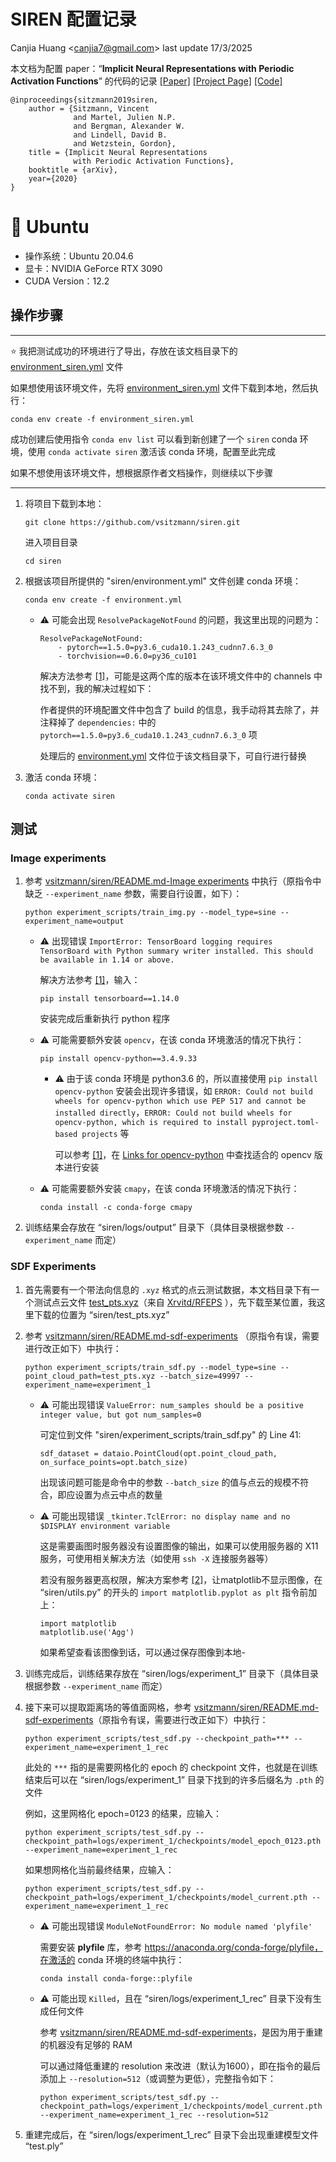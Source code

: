 # SIREN 配置记录

Canjia Huang <<canjia7@gmail.com>> last update 17/3/2025

本文档为配置 paper：“**Implicit Neural Representations with Periodic Activation Functions**” 的代码的记录 [[Paper]](https://proceedings.neurips.cc/paper/2020/hash/53c04118df112c13a8c34b38343b9c10-Abstract.html) [[Project Page]](https://www.vincentsitzmann.com/siren/) [[Code]](https://github.com/vsitzmann/siren)

```
@inproceedings{sitzmann2019siren,
    author = {Sitzmann, Vincent
              and Martel, Julien N.P.
              and Bergman, Alexander W.
              and Lindell, David B.
              and Wetzstein, Gordon},
    title = {Implicit Neural Representations
              with Periodic Activation Functions},
    booktitle = {arXiv},
    year={2020}
}
```

# :penguin: Ubuntu

- 操作系统：Ubuntu 20.04.6
- 显卡：NVIDIA GeForce RTX 3090
- CUDA Version：12.2

## 操作步骤

---

:star: 我把测试成功的环境进行了导出，存放在该文档目录下的 [environment_siren.yml](environment_siren.yml) 文件

如果想使用该环境文件，先将 [environment_siren.yml](environment_siren.yml) 文件下载到本地，然后执行：

```
conda env create -f environment_siren.yml
```

成功创建后使用指令 `conda env list` 可以看到新创建了一个 `siren` conda 环境，使用 `conda activate siren` 激活该 conda 环境，配置至此完成

如果不想使用该环境文件，想根据原作者文档操作，则继续以下步骤

---

1. 将项目下载到本地：

    ```
    git clone https://github.com/vsitzmann/siren.git
    ```

    进入项目目录

    ```
    cd siren
    ```

2. 根据该项目所提供的 "siren/environment.yml" 文件创建 conda 环境：

    ```
    conda env create -f environment.yml
    ```

    - :warning: 可能会出现 `ResolvePackageNotFound` 的问题，我这里出现的问题为：

        ```
        ResolvePackageNotFound:
            - pytorch==1.5.0=py3.6_cuda10.1.243_cudnn7.6.3_0
            - torchvision==0.6.0=py36_cu101
        ```

        解决方法参考 [[1]](https://zhuanlan.zhihu.com/p/686083298)，可能是这两个库的版本在该环境文件中的 channels 中找不到，我的解决过程如下：

        作者提供的环境配置文件中包含了 build 的信息，我手动将其去除了，并注释掉了 `dependencies:` 中的 `pytorch==1.5.0=py3.6_cuda10.1.243_cudnn7.6.3_0` 项

        处理后的 [environment.yml](NeurField/SIREN-Ubuntu20.04.6/environment.yml) 文件位于该文档目录下，可自行进行替换

<!--
        - 对于 **pytorch==1.5.0=py3.6_cuda10.1.243_cudnn7.6.3_0**

            可以在 [zeus1942/packages/pytorch](https://anaconda.org/zeus1942/pytorch/files?__cf_chl_jschl_tk__=5ca17dc80cbdc72360d7e4a054585c27ad54d92d-1608304229-0-AeZf7AHGA69FSaQMM-ZRFx5C7W5GldNJbaviKSMZgBmZfDMTKSzYKm2OhlVPvmCQvanZecawsPn6KnAFs0KBu6fI7rE8XBBFSP_CiYQd-tj8oGrPgCbY5vdwy1KAW6J54700SF5aNYx59OQ3exUJaqSobokjjIS1hWFZ851NRin4weHj-vEjmcSiFaFFgX74aBZ1C1TmxZ26ZLYc-BVu1X8yzi5Z4hdcTB40WKj2yr58HAgITtoRTpm6hwehsIAh-aN1YhJN-SLMoaQzG02ISzERX-ksUXumvSyH_JcuGmsxqHv9Aw4RygYI8YcRxWKSwh_WxbU2JvTrkcozJOTstIWeatf2z3FG1VU7GNhEeBST0BOF1JIr3-BbxsBR1B02F3uz20Uie-xOk-VZu0tZa30) 中找到 pytorch==1.5.0=py3.6_cuda10.1.243_cudnn7.6.3_0（见下图）

            ![image](.pic/image4.png)，所以可以在 "siren/environment.yml" 文件中的 `channels:` 中添加一项 `zeus1942`
        
        - 对于 **torchvision==0.6.0=py36_cu101**

            在 https://anaconda.org/pytorch/repo/files 可以找到 torchvision 在已有的 channel 中并没有 0.6.0 的版本，只有 0.6.1 的版本（如下图），所以可以将 "siren/environment.yml" 文件中的 `torchvision==0.6.0=py36_cu101` 改为 `torchvision==0.6.1=py36_cu101`

            ![image](.pic/image3.png)



        解决方法参考 [[1]](https://blog.csdn.net/qq_42537872/article/details/129365531)，将出错的 package 从 "siren/environment.yml" 中的 `dependencies:` 中删除（如下图），并在之后手动安装

        ![image](.pic/image2.png)

        ![image](.pic/image.png)

    安装完成后，激活该 conda 环境：

    ```
    conda activate siren
    ```

    然后补充安装之前从 "siren/environment.yml" 中删除的 package，如我这里需要补充安装 pytorch 和 torchvision（具体视情况而定）：

    ```
    conda install pytorch==1.10.0 torchvision==0.11.0 torchaudio==0.10.0 cudatoolkit=11.3 -c pytorch -c conda-forge
    ```


        
        并将它们添加到 `pip:` 中
        
        package 名称的格式可能需要修改，因为 `pip` 识别版本时的标识符是 `==` 而不是 `dependencies:` 中写的 `=`，所以需要修改。如原有的 environment.yml 中的 `dependencies:` 中的是 `torchvision=0.6.0=py36_cu101`，添加到 `pip:` 中的是 `torchvision==0.6.0`

        ![image](.pic/image1.png)

        修改后重新创建 conda 环境

        - :warning: 可能还是会出现错误 `Pip subprocess error` 导致一些 package 没有安装上，此时可以先进入已经创建好的环境 `siren`，然后手动使用 `pip` 指令来安装剩余的 package

            如我这里是手动执行了 `pip install torchvision==0.6.0`
-->
3. 激活 conda 环境：

    ```
    conda activate siren
    ```

## 测试

### Image experiments

1. 参考 [vsitzmann/siren/README.md-Image experiments](https://github.com/vsitzmann/siren?tab=readme-ov-file#image-experiments) 中执行（原指令中缺乏 `--experiment_name` 参数，需要自行设置，如下）：

    ```
    python experiment_scripts/train_img.py --model_type=sine --experiment_name=output
    ```

    - :warning: 出现错误 `ImportError: TensorBoard logging requires TensorBoard with Python summary writer installed. This should be available in 1.14 or above.`

        解决方法参考 [[1]](https://blog.csdn.net/qq_36854776/article/details/118405177)，输入：

        ```
        pip install tensorboard==1.14.0
        ```

        安装完成后重新执行 python 程序

    - :warning: 可能需要额外安装 `opencv`，在该 conda 环境激活的情况下执行：

        ```
        pip install opencv-python==3.4.9.33
        ```

        - :warning: 由于该 conda 环境是 python3.6 的，所以直接使用 `pip install opencv-python` 安装会出现许多错误，如 `ERROR: Could not build wheels for opencv-python which use PEP 517 and cannot be installed directly`，`ERROR: Could not build wheels for opencv-python, which is required to install pyproject.toml-based projects` 等

            可以参考 [[1]](https://blog.csdn.net/weixin_45091564/article/details/136258948)，在 [Links for opencv-python](https://pypi.tuna.tsinghua.edu.cn/simple/opencv-python/) 中查找适合的 opencv 版本进行安装

    - :warning: 可能需要额外安装 `cmapy`，在该 conda 环境激活的情况下执行：

        ```
        conda install -c conda-forge cmapy 
        ```

2. 训练结果会存放在 “siren/logs/output” 目录下（具体目录根据参数 `--experiment_name` 而定）

### SDF Experiments

1. 首先需要有一个带法向信息的 `.xyz` 格式的点云测试数据，本文档目录下有一个测试点云文件 [test_pts.xyz](NeurField/SIREN-Ubuntu20.04.6/test_pts.xyz)（来自 [Xrvitd/RFEPS](https://github.com/Xrvitd/RFEPS) ），先下载至某位置，我这里下载的位置为 “siren/test_pts.xyz”

2. 参考 [vsitzmann/siren/README.md-sdf-experiments](https://github.com/vsitzmann/siren#sdf-experiments) （原指令有误，需要进行改正如下）中执行：

    ```
    python experiment_scripts/train_sdf.py --model_type=sine --point_cloud_path=test_pts.xyz --batch_size=49997 --experiment_name=experiment_1
    ```

    - :warning: 可能出现错误 `ValueError: num_samples should be a positive integer value, but got num_samples=0`

        可定位到文件 "siren/experiment_scripts/train_sdf.py" 的 Line 41:

        ```
        sdf_dataset = dataio.PointCloud(opt.point_cloud_path, on_surface_points=opt.batch_size)
        ```

        出现该问题可能是命令中的参数 `--batch_size` 的值与点云的规模不符合，即应设置为点云中点的数量
    
    - :warning: 可能出现错误 `_tkinter.TclError: no display name and no $DISPLAY environment variable`

        这是需要画图时服务器没有设置图像的输出，如果可以使用服务器的 X11 服务，可使用相关解决方法（如使用 `ssh -X` 连接服务器等）
        
        若没有服务器更高权限，解决方案参考 [[2]](https://blog.csdn.net/sunmingyang1987/article/details/110671351)，让matplotlib不显示图像，在 “siren/utils.py” 的开头的 `import matplotlib.pyplot as plt` 指令前加上：

        ```
        import matplotlib
        matplotlib.use('Agg')
        ```

        如果希望查看该图像到话，可以通过保存图像到本地-

3. 训练完成后，训练结果存放在 “siren/logs/experiment_1” 目录下（具体目录根据参数 `--experiment_name` 而定）

4. 接下来可以提取距离场的等值面网格，参考 [vsitzmann/siren/README.md-sdf-experiments](https://github.com/vsitzmann/siren#sdf-experiments)（原指令有误，需要进行改正如下）中执行：

    ```
    python experiment_scripts/test_sdf.py --checkpoint_path=*** --experiment_name=experiment_1_rec
    ```

    此处的 `***` 指的是需要网格化的 epoch 的 checkpoint 文件，也就是在训练结束后可以在 “siren/logs/experiment_1” 目录下找到的许多后缀名为 `.pth` 的文件

    例如，这里网格化 epoch=0123 的结果，应输入：

    ```
    python experiment_scripts/test_sdf.py --checkpoint_path=logs/experiment_1/checkpoints/model_epoch_0123.pth --experiment_name=experiment_1_rec
    ```

    如果想网格化当前最终结果，应输入：

    ```
    python experiment_scripts/test_sdf.py --checkpoint_path=logs/experiment_1/checkpoints/model_current.pth --experiment_name=experiment_1_rec
    ```

    - :warning: 可能出现错误 `ModuleNotFoundError: No module named 'plyfile'`

        需要安装 **plyfile** 库，参考 https://anaconda.org/conda-forge/plyfile，在激活的 conda 环境的终端中执行：

        ```
        conda install conda-forge::plyfile
        ```
    
    - :warning: 可能出现 `Killed`，且在 “siren/logs/experiment_1_rec” 目录下没有生成任何文件

        参考 [vsitzmann/siren/README.md-sdf-experiments](https://github.com/vsitzmann/siren#sdf-experiments)，是因为用于重建的机器没有足够的 RAM

        可以通过降低重建的 resolution 来改进（默认为1600），即在指令的最后添加上 `--resolution=512`（或调整为更低），完整指令如下：

        ```
        python experiment_scripts/test_sdf.py --checkpoint_path=logs/experiment_1/checkpoints/model_current.pth --experiment_name=experiment_1_rec --resolution=512
        ```

5. 重建完成后，在 “siren/logs/experiment_1_rec” 目录下会出现重建模型文件 “test.ply”